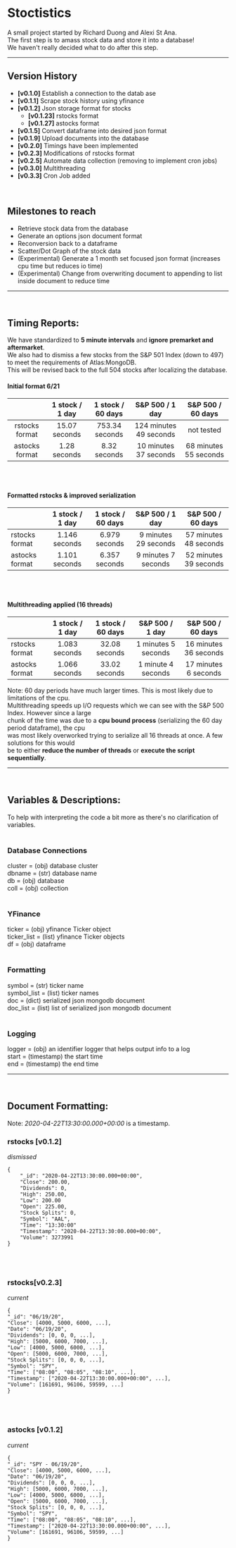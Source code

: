 Stoctistics
===========
A small project started by Richard Duong and Alexi St Ana.<br>
The first step is to amass stock data and store it into a database!<br>
We haven't really decided what to do after this step.<br>

------------------------------------------------------------------------------------------------------------------------------------------
## Version History
+ **\[v0.1.0\]** Establish a connection to the datab
ase<br>
+ **\[v0.1.1\]** Scrape stock history using yfinance<br>
+ **\[v0.1.2\]** Json storage format for stocks<br>
    + **\[v0.1.23\]** rstocks format<br>
    + **\[v0.1.27\]** astocks format<br>
+ **\[v0.1.5\]** Convert dataframe into desired json format<br>
+ **\[v0.1.9\]** Upload documents into the database<br>
+ **\[v0.2.0\]** Timings have been implemented<br>
+ **\[v0.2.3\]** Modifications of rstocks format<br>
+ **\[v0.2.5\]** Automate data collection (removing to implement cron jobs)<br>
+ **\[v0.3.0\]** Multithreading<br>
+ **\[v0.3.3\]** Cron Job added<br>
<br>

## Milestones to reach
- Retrieve stock data from the database
- Generate an options json document format
- Reconversion back to a dataframe
- Scatter/Dot Graph of the stock data
- (Experimental) Generate a 1 month set focused json format (increases cpu time but reduces io time)
- (Experimental) Change from overwriting document to appending to list inside document to reduce time
------------------------------------------------------------------------------------------------------------------------------------------
<br>

## Timing Reports:
We have standardized to **5 minute intervals** and **ignore premarket and aftermarket**.<br>
We also had to dismiss a few stocks from the S&P 501 Index (down to 497) to meet the requirements of Atlas:MongoDB.<br>
This will be revised back to the full 504 stocks after localizing the database.<br>

#### Initial format 6/21
|                	| 1 stock / 1 day 	| 1 stock / 60 days 	|     S&P 500 / 1 day    	|   S&P 500 / 60 days   	|
|:--------------:	|:---------------:	|:-----------------:	|:----------------------:	|:---------------------:	|
| rstocks format 	|  15.07 seconds  	|   753.34 seconds  	| 124 minutes 49 seconds 	|       not tested      	|
| astocks format 	|   1.28 seconds  	|    8.32 seconds   	|  10 minutes 37 seconds 	| 68 minutes 55 seconds 	|
<br>
<br>

#### Formatted rstocks & improved serialization
|                	| 1 stock / 1 day 	| 1 stock / 60 days 	|    S&P 500 / 1 day   	|   S&P 500 / 60 days   	|
|----------------	|:---------------:	|:-----------------:	|:--------------------:	|:---------------------:	|
| rstocks format 	|  1.146 seconds  	|   6.979 seconds   	| 9 minutes 29 seconds 	| 57 minutes 48 seconds 	|
| astocks format 	|  1.101 seconds  	|   6.357 seconds   	|  9 minutes 7 seconds 	| 52 minutes 39 seconds 	|
<br>
<br>

#### Multithreading applied (16 threads)
|                	| 1 stock / 1 day 	| 1 stock / 60 days 	|   S&P 500 / 1 day   	|   S&P 500 / 60 days   	|
|----------------	|:---------------:	|:-----------------:	|:-------------------:	|:---------------------:	|
| rstocks format 	|  1.083 seconds  	|   32.08 seconds   	| 1 minutes 5 seconds 	| 16 minutes 36 seconds 	|
| astocks format 	|  1.066 seconds  	|   33.02 seconds   	|  1 minute 4 seconds 	|  17 minutes 6 seconds 	|

Note: 60 day periods have much larger times. This is most likely due to limitations of the cpu.<br>
Multithreading speeds up I/O requests which we can see with the S&P 500 Index. However since a large<br>
chunk of the time was due to a **cpu bound process** (serializing the 60 day period dataframe), the cpu<br>
was most likely overworked trying to serialize all 16 threads at once. A few solutions for this would<br>
be to either **reduce the number of threads** or **execute the script sequentially**.

----------------------------------------------------------------------------------------------------------------------
<br>

## Variables & Descriptions:
To help with interpreting the code a bit more as there's no clarification of variables.<br>
<br>

### Database Connections 
cluster = (obj) database cluster<br>
dbname = (str) database name<br>
db = (obj) database<br>
coll = (obj) collection<br>
<br>

### YFinance
ticker = (obj) yfinance Ticker object<br>
ticker_list = (list) yfinance Ticker objects<br>
df = (obj) dataframe<br>
<br>

### Formatting
symbol = (str) ticker name<br>
symbol_list = (list) ticker names<br>
doc = (dict) serialized json mongodb document<br>
doc_list = (list) list of serialized json mongodb document<br>
<br>

### Logging
logger = (obj) an identifier logger that helps output info to a log<br>
start = (timestamp) the start time<br>
end = (timestamp) the end time<br>

------------------------------------------------------------------------------------------------------------------------------------------
<br>

## Document Formatting:
Note: *2020-04-22T13:30:00.000+00:00* is a timestamp.

### rstocks \[v0.1.2\]
*dismissed*
```
{
    "_id": "2020-04-22T13:30:00.000+00:00",
    "Close": 200.00,
    "Dividends": 0,
    "High": 250.00,
    "Low": 200.00
    "Open": 225.00,
    "Stock Splits": 0,
    "Symbol": "AAL",
    "Time": "13:30:00"
    "Timestamp": "2020-04-22T13:30:00.000+00:00",
    "Volume": 3273991
}
```
<br>
<br>

### rstocks\[v0.2.3\]
*current*
```
{
"_id": "06/19/20",
"Close": [4000, 5000, 6000, ...],
"Date": "06/19/20",
"Dividends": [0, 0, 0, ...],
"High": [5000, 6000, 7000, ...],
"Low": [4000, 5000, 6000, ...],
"Open": [5000, 6000, 7000, ...],
"Stock Splits": [0, 0, 0, ...],
"Symbol": "SPY",
"Time": ["08:00", "08:05", "08:10", ...],
"Timestamp": ["2020-04-22T13:30:00.000+00:00", ...],
"Volume": [161691, 96106, 59599, ...]
}
```
<br>
<br>

### astocks \[v0.1.2\]
*current*
```
{
"_id": "SPY - 06/19/20",
"Close": [4000, 5000, 6000, ...],
"Date": "06/19/20",
"Dividends": [0, 0, 0, ...],
"High": [5000, 6000, 7000, ...],
"Low": [4000, 5000, 6000, ...],
"Open": [5000, 6000, 7000, ...],
"Stock Splits": [0, 0, 0, ...],
"Symbol": "SPY",
"Time": ["08:00", "08:05", "08:10", ...],
"Timestamp": ["2020-04-22T13:30:00.000+00:00", ...],
"Volume": [161691, 96106, 59599, ...]
}
```

